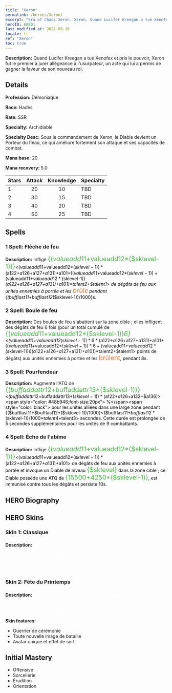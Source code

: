 ```yaml
---
title: "Xeron"
permalink: /heroes/Xeron/
excerpt: "Era of Chaos Xeron. Xeron. Quand Lucifer Kreegan a tué Xenofex et pris le pouvoir, Xeron fut le premier à jurer allégeance à l'usurpateur, un acte qui lui a permis de gagner la faveur de son nouveau roi."
heroID: 60801
last_modified_at: 2021-03-16
locale: fr
ref: "Xeron"
toc: true
---
```

 **Description:** Quand Lucifer Kreegan a tué Xenofex et pris le pouvoir, Xeron fut le premier à jurer allégeance à l'usurpateur, un acte qui lui a permis de gagner la faveur de son nouveau roi.
## Details
 **Profession:** Démoniaque

 **Race:** Hadès

 **Rate:** SSR

 **Specialty:** Archidiable

 **Specialty Desc:** Sous le commandement de Xeron, le Diable devient un Porteur du fléau, ce qui améliore fortement son attaque et ses capacités de combat.

 **Mana base:** 20

 **Mana recovery:** 5.0


  | Stars   |     Attack     |    Knowledge   |      Specialty     |
  |---------|:---------------:|:---------------:|--------------------|
  |    1    | 20 | 10 | TBD |
  |    2    | 30 | 15 | TBD |
  |    3    | 40 | 20 | TBD |
  |    4    | 50 | 25 | TBD |

## Spells
### 1 Spell: Flèche de feu
 **Description:** Inflige <span style="color: #48b946;font-size:20px">{($valueadd11+$valueadd12*($sklevel-1))}</span><span style="color: black"><($valueadd11+$valueadd12*($sklevel-1))*($a122+$a126+$a127+$a131)+$a101+(($valueadd11+$valueadd12*($sklevel-1))+($valueadd11+$valueadd12*($sklevel-1))*($a122+$a126+$a127+$a131)+$a101)*$talent2+$talent1> de dégâts de feu aux unités ennemies à portée et les <span style="color: #e07c44;font-size:20px">brûle</span><span style="color: black"> pendant {($bufflast11+$bufflast12*($sklevel-1))/1000}s.

### 2 Spell: Boule de feu
 **Description:** Des boules de feu s'abattent sur la zone cible ; elles infligent des dégâts de feu 6 fois (pour un total cumulé de <span style="color: #48b946;font-size:20px">{($valueadd11+$valueadd12*($sklevel-1))*6}</span><span style="color: black"><($valueadd11+$valueadd12*($sklevel-1))*6*($a122+$a126+$a127+$a131)+$a101+(($valueadd11+$valueadd12*($sklevel-1))*6+($valueadd11+$valueadd12*($sklevel-1))*6*($a122+$a126+$a127+$a131)+$a101)*$talent2+$talent1> points de dégâts) aux unités ennemies à portée et les <span style="color: #e07c44;font-size:20px">brûlent</span><span style="color: black">, pendant 8s.

### 3 Spell: Pourfendeur
 **Description:** Augmente l'ATQ de <span style="color: #48b946;font-size:20px">{($buffaddattr12+$buffaddattr13*($sklevel-1))}</span><span style="color: black"><($buffaddattr12+$buffaddattr13*($sklevel-1))*($a122+$a126+$a132+$a136)><span style="color: #48b946;font-size:20px"> %</span><span style="color: black"> pour les unités alliées dans une large zone pendant {($bufflast11+$bufflast12*($sklevel-1))/1000}<($bufflast11+$bufflast12*($sklevel-1))/1000*$talent4+$talent3> secondes. Cette durée est prolongée de 5 secondes supplémentaires pour les unités de 9 combattants.

### 4 Spell: Écho de l'abîme
 **Description:** Inflige <span style="color: #48b946;font-size:20px">{($valueadd11+$valueadd12*($sklevel-1))}</span><span style="color: black"><($valueadd11+$valueadd12*($sklevel-1))*($a122+$a126+$a127+$a131)+$a101> de dégâts de feu aux unités ennemies à portée et invoque un Diable de niveau <span style="color: #48b946;font-size:20px">{$sklevel}</span><span style="color: black"> dans la zone cible ; ce Diable possède une ATQ de <span style="color: #48b946;font-size:20px">{15500+4250*($sklevel-1)}</span><span style="color: black">, est immunisé contre tous les dégâts et persiste 10s.


## HERO Biography

## HERO Skins
### Skin 1: **Classique**

 **Description:** <span style="color: #ffffff;font-size:20px">Je vais faire disparaître ce royaume odieux de la surface de la Terre. Toutes les créatures qui y vivent seront condamnées aux flammes et au soufre !</span>


### Skin 2: **Fête du Printemps**

 **Description:** <span style="color: #ffffff;font-size:20px">L'arrivée du Printemps annonce une nouvelle année. Les feux d'artifice tirés alors célèbrent le changement de saison.</span>

 **Skin features:** 

   - Guerrier de cérémonie
   - Toute nouvelle image de bataille
   - Avatar unique et effet de sort


## Initial Mastery
   - Offensive
   - Sorcellerie
   - Érudition
   - Orientation
